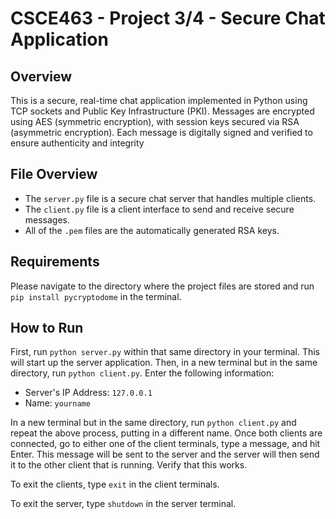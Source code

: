 # CSCE463 - Project 3/4 - Secure Chat Application

## Overview
This is a secure, real-time chat application implemented in Python using TCP sockets and Public Key Infrastructure (PKI). Messages
are encrypted using AES (symmetric encryption), with session keys secured via RSA (asymmetric encryption). Each message is digitally
signed and verified to ensure authenticity and integrity

## File Overview
- The `server.py` file is a secure chat server that handles multiple clients.
- The `client.py` file is a client interface to send and receive secure messages.
- All of the `.pem` files are the automatically generated RSA keys.

## Requirements
Please navigate to the directory where the project files are stored and run `pip install pycryptodome` in the terminal.

## How to Run
First, run `python server.py` within that same directory in your terminal. This will start up the server application. Then, in a new
terminal but in the same directory, run `python client.py`. Enter the following information:
- Server's IP Address: `127.0.0.1`
- Name: `yourname`

In a new terminal but in the same directory, run `python client.py` and repeat the above process, putting in a different name. Once both
clients are connected, go to either one of the client terminals, type a message, and hit Enter. This message will be sent to the server
and the server will then send it to the other client that is running. Verify that this works. 

To exit the clients, type `exit` in the client terminals.

To exit the server, type `shutdown` in the server terminal.